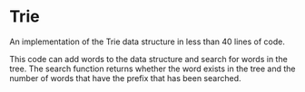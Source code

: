 # Trie
An implementation of the Trie data structure in less than 40 lines of code. 

This code can add words to the data structure and search for words in the tree. The search function returns whether the word exists in the tree and the number of words that have the prefix that has been searched. 
